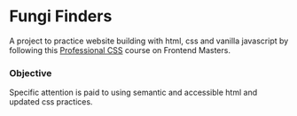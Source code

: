 # Fungi Finders

A project to practice website building with html, css and vanilla javascript by following this [Professional CSS](https://frontendmasters.com/courses/pro-css/) course on Frontend Masters.

### Objective

Specific attention is paid to using semantic and accessible html and updated css practices.
